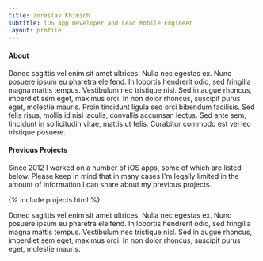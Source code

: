 ```yaml
---
title: Zoreslav Khimich
subtitle: iOS App Developer and Lead Mobile Engineer
layout: profile
---
```


#### About

Donec sagittis vel enim sit amet ultrices. Nulla nec egestas ex. Nunc posuere ipsum eu pharetra eleifend. In lobortis hendrerit odio, sed fringilla magna mattis tempus. Vestibulum nec tristique nisl. Sed in augue rhoncus, imperdiet sem eget, maximus orci. In non dolor rhoncus, suscipit purus eget, molestie mauris. Proin tincidunt ligula sed orci bibendum facilisis. Sed felis risus, mollis id nisl iaculis, convallis accumsan lectus. Sed ante sem, tincidunt in sollicitudin vitae, mattis ut felis. Curabitur commodo est vel leo tristique posuere.

#### Previous Projects
Since 2012 I worked on a number of iOS apps, some of which are listed below. Please keep in mind that in many cases I'm legally limited in the amount of information I can share about my previous projects.

{% include projects.html %}

Donec sagittis vel enim sit amet ultrices. Nulla nec egestas ex. Nunc posuere ipsum eu pharetra eleifend. In lobortis hendrerit odio, sed fringilla magna mattis tempus. Vestibulum nec tristique nisl. Sed in augue rhoncus, imperdiet sem eget, maximus orci. In non dolor rhoncus, suscipit purus eget, molestie mauris.
